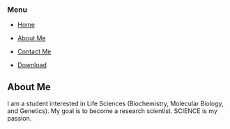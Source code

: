 ###  Menu

- [Home](http://rexkayinng.com/)

- [About Me](http://rexkayinng.com/about)

- [Contact Me](http://rexkayinng.com/contact)

- [Download](http://rexkayinng.com/download)


## About Me

I am a student interested in Life Sciences (Biochemistry, Molecular Biology, and Genetics). My goal is to become a research scientist. SCIENCE is my passion.

